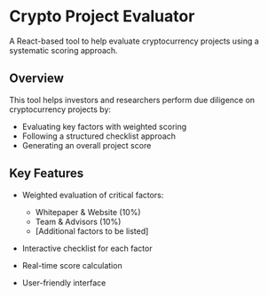 # Crypto Project Evaluator

A React-based tool to help evaluate cryptocurrency projects using a systematic scoring approach.

## Overview

This tool helps investors and researchers perform due diligence on cryptocurrency projects by:
- Evaluating key factors with weighted scoring
- Following a structured checklist approach
- Generating an overall project score

## Key Features

- Weighted evaluation of critical factors:
  - Whitepaper & Website (10%)
  - Team & Advisors (10%)
  - [Additional factors to be listed]

- Interactive checklist for each factor
- Real-time score calculation
- User-friendly interface
